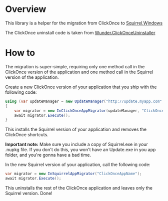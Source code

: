 # Overview

This library is a helper for the migration from ClickOnce to [Squirrel.Windows](https://github.com/Squirrel/Squirrel.Windows)

The ClickOnce uninstall code is taken from [Wunder.ClickOnceUninstaller](https://github.com/6wunderkinder/Wunder.ClickOnceUninstaller)

# How to

The migration is super-simple, requiring only one method call in the ClickOnce version of the application and one method call in the Squirrel version of the application.

Create a new ClickOnce version of your application that you ship with the following code:

```cs
using (var updateManager = new UpdateManager("http://update.myapp.com", "MyApp", FrameworkVersion.Net45))
{
    var migrator = new InClickOnceAppMigrator(updateManager, "ClickOnceAppName");
    await migrator.Execute();
}
```

This installs the Squirrel version of your application and removes the ClickOnce shortcuts.

**Important note:** Make sure you include a copy of Squirrel.exe in your .nupkg file. If you don't do this, you won't have an Update.exe in you app folder, and you're gonna have a bad time.

In the new Squirrel version of your application, call the following code:

```cs
var migrator = new InSquirrelAppMigrator("ClickOnceAppName");
await migrator.Execute();
```

This uninstalls the rest of the ClickOnce application and leaves only the Squirrel version. Done!